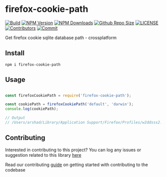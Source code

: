 # firefox-cookie-path

[![Build](https://github.com/arshadkazmi42/firefox-cookie-path/actions/workflows/nodejs.yml/badge.svg)](https://github.com/arshadkazmi42/firefox-cookie-path/actions/workflows/nodejs.yml)
[![NPM Version](https://img.shields.io/npm/v/firefox-cookie-path.svg)](https://www.npmjs.com/package/firefox-cookie-path)
[![NPM Downloads](https://img.shields.io/npm/dt/firefox-cookie-path.svg)](https://www.npmjs.com/package/firefox-cookie-path)
[![Github Repo Size](https://img.shields.io/github/repo-size/arshadkazmi42/firefox-cookie-path.svg)](https://github.com/arshadkazmi42/firefox-cookie-path)
[![LICENSE](https://img.shields.io/npm/l/firefox-cookie-path.svg)](https://github.com/arshadkazmi42/firefox-cookie-path/blob/master/LICENSE)
[![Contributors](https://img.shields.io/github/contributors/arshadkazmi42/firefox-cookie-path.svg)](https://github.com/arshadkazmi42/firefox-cookie-path/graphs/contributors)
[![Commit](https://img.shields.io/github/last-commit/arshadkazmi42/firefox-cookie-path.svg)](https://github.com/arshadkazmi42/firefox-cookie-path/commits/master)


Get firefox cookie sqlite database path - crossplatform

## Install

```
npm i firefox-cookie-path
```

## Usage

```javascript

const firefoxCookiePath = require('firefox-cookie-path');

const cookiePath = firefoxCookiePath('default', 'darwin');
console.log(cookiePath);

// Output
// /Users/arshad/Library/Application Support/Firefox/Profiles/w2ddsss2.default

```

## Contributing

Interested in contributing to this project?
You can log any issues or suggestion related to this library [here](https://github.com/arshadkazmi42/firefox-cookie-path/issues/new)

Read our contributing [guide](CONTRIBUTING.md) on getting started with contributing to the codebase
